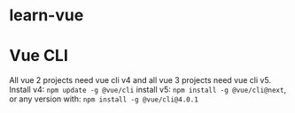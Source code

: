 # learn-vue

# Vue CLI

All vue 2 projects need vue cli v4 and all vue 3 projects need vue cli v5.
Install v4: `npm update -g @vue/cli` install v5: `npm install -g @vue/cli@next`, or any version with: `npm install -g @vue/cli@4.0.1 `
